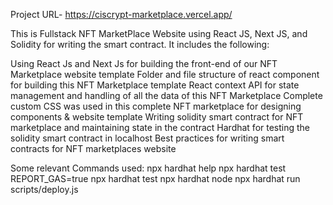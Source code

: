 Project URL- https://ciscrypt-marketplace.vercel.app/

This is Fullstack NFT MarketPlace Website using React JS, Next JS, and Solidity for writing the smart contract.
It includes the following:

Using React Js and Next Js for building the front-end of our NFT Marketplace website template
Folder and file structure of react component for building this NFT Marketplace template
React context API for state management and handling of all the data of this NFT Marketplace
Complete custom CSS was used in this complete NFT marketplace for designing components & website template
Writing solidity smart contract for NFT marketplace and maintaining state in the contract
Hardhat for testing the solidity smart contract in localhost
Best practices for writing smart contracts for NFT marketplaces website

Some relevant Commands used:
npx hardhat help
npx hardhat test
REPORT_GAS=true npx hardhat test
npx hardhat node
npx hardhat run scripts/deploy.js
